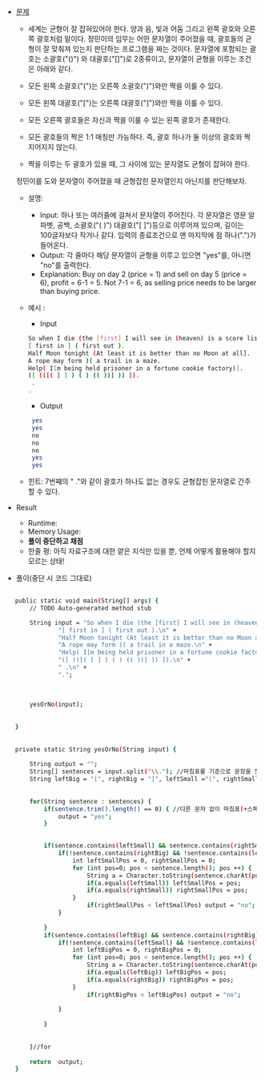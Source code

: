  - [문제](https://www.acmicpc.net/problem/4949)
   - 세계는 균형이 잘 잡혀있어야 한다. 양과 음, 빛과 어둠 그리고 왼쪽 괄호와 오른쪽 괄호처럼 말이다.
   정민이의 임무는 어떤 문자열이 주어졌을 때, 괄호들의 균형이 잘 맞춰져 있는지 판단하는 프로그램을 짜는 것이다.
   문자열에 포함되는 괄호는 소괄호("()") 와 대괄호("[]")로 2종류이고, 문자열이 균형을 이루는 조건은 아래와 같다.
   
    - 모든 왼쪽 소괄호("(")는 오른쪽 소괄호(")")와만 짝을 이룰 수 있다.
    - 모든 왼쪽 대괄호("[")는 오른쪽 대괄호("]")와만 짝을 이룰 수 있다.
    - 모든 오른쪽 괄호들은 자신과 짝을 이룰 수 있는 왼쪽 괄호가 존재한다.
    - 모든 괄호들의 짝은 1:1 매칭만 가능하다. 즉, 괄호 하나가 둘 이상의 괄호와 짝지어지지 않는다.
    - 짝을 이루는 두 괄호가 있을 때, 그 사이에 있는 문자열도 균형이 잡혀야 한다.
    
   정민이를 도와 문자열이 주어졌을 때 균형잡힌 문자열인지 아닌지를 판단해보자.

    - 설명:
      - Input: 하나 또는 여러줄에 걸쳐서 문자열이 주어진다. 
      각 문자열은 영문 알파벳, 공백, 소괄호("( )") 대괄호("[ ]")등으로 이루어져 있으며, 길이는 100글자보다 작거나 같다.
      입력의 종료조건으로 맨 마지막에 점 하나(".")가 들어온다.
      - Output: 각 줄마다 해당 문자열이 균형을 이루고 있으면 "yes"를, 아니면 "no"를 출력한다.
      - Explanation: Buy on day 2 (price = 1) and sell on day 5 (price = 6), profit = 6-1 = 5.
             Not 7-1 = 6, as selling price needs to be larger than buying price.

    - 예시 :
      - Input
       ```sh    
       So when I die (the [first] I will see in (heaven) is a score list).
      [ first in ] ( first out ).
      Half Moon tonight (At least it is better than no Moon at all].
      A rope may form )( a trail in a maze.
      Help( I[m being held prisoner in a fortune cookie factory)].
      ([ (([( [ ] ) ( ) (( ))] )) ]).
        .
      .
       ```
            
      - Output 
       ```sh    
        yes
        yes
        no
        no
        no
        yes
        yes
       ```
       
     - 힌트: 7번째의 " ."와 같이 괄호가 하나도 없는 경우도 균형잡힌 문자열로 간주할 수 있다.
 
 - Result 
   - Runtime: 
   - Memory Usage: 
   - **풀이 중단하고 채점**  
   - 한줄 평: 아직 자료구조에 대한 얕은 지식만 있을 뿐, 언제 어떻게 활용해야 할지 모르는 상태!
   
   
   
 - 풀이(중단 시 코드 그대로)
 ```sh    
  
	public static void main(String[] args) {
		// TODO Auto-generated method stub

		String input = "So when I die (the [first] I will see in (heaven) is a score list).\n" + 
				"[ first in ] ( first out ).\n" + 
				"Half Moon tonight (At least it is better than no Moon at all].\n" + 
				"A rope may form )( a trail in a maze.\n" + 
				"Help( I[m being held prisoner in a fortune cookie factory)].\n" + 
				"([ (([( [ ] ) ( ) (( ))] )) ]).\n" + 
				" .\n" + 
				".";
		
	
	
		yesOrNo(input);
		
		
	}
	
	
	private static String yesOrNo(String input) {
		
		String output = "";
		String[] sentences = input.split("\\."); //마침표를 기준으로 문장을 쪼갠다. 그런데 이렇게만 하면 마침표 혹은 마침표와 스페이스만 있는 문장까지 필터링됨. 
		String leftBig = "[", rightBig = "]", leftSmall ="(", rightSmall = ")";
		
	
		for(String sentence : sentences) {
			if(sentence.trim().length() == 0) { //다른 문자 없이 마침표(+스페이스)만 있는 문장의 경우 
				output = "yes";
			} 

		
			if(sentence.contains(leftSmall) && sentence.contains(rightSmall)) {
				if(!sentence.contains(rightBig) && !sentence.contains(leftBig)) { //작은 괄호만 있음 
					int leftSmallPos = 0, rightSmallPos = 0;
					for (int pos=0; pos < sentence.length(); pos ++) {
						String a = Character.toString(sentence.charAt(pos));
						if(a.equals(leftSmall)) leftSmallPos = pos;
						if(a.equals(rightSmall)) rightSmallPos = pos;
					}
						if(rightSmallPos < leftSmallPos) output = "no";					
				}
				
			}
			if(sentence.contains(leftBig) && sentence.contains(rightBig)) {
				if(!sentence.contains(leftSmall) && !sentence.contains(leftBig)) { //큰 괄호만 있음 		
					int leftBigPos = 0, rightBigPos = 0;
					for (int pos=0; pos < sentence.length(); pos ++) {
						String a = Character.toString(sentence.charAt(pos));
						if(a.equals(leftBig)) leftBigPos = pos;
						if(a.equals(rightBig)) rightBigPos = pos;
					}
						if(rightBigPos < leftBigPos) output = "no";		
						
				}
				
			}
			
		
		}//for
		
		return  output;
	}
 ```
 
 
